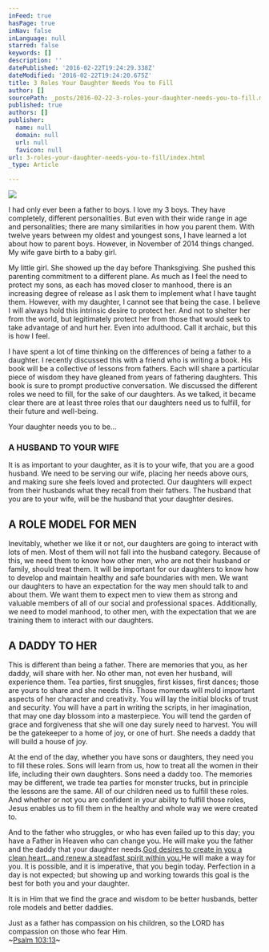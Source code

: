 ```yaml
---
inFeed: true
hasPage: true
inNav: false
inLanguage: null
starred: false
keywords: []
description: ''
datePublished: '2016-02-22T19:24:29.338Z'
dateModified: '2016-02-22T19:24:20.675Z'
title: 3 Roles Your Daughter Needs You to Fill
author: []
sourcePath: _posts/2016-02-22-3-roles-your-daughter-needs-you-to-fill.md
published: true
authors: []
publisher:
  name: null
  domain: null
  url: null
  favicon: null
url: 3-roles-your-daughter-needs-you-to-fill/index.html
_type: Article

---
```

![](https://the-grid-user-content.s3-us-west-2.amazonaws.com/8c2270f5-7811-486f-9890-043e742ca8a1.jpg)

I had only ever been a father to boys. I love my 3 boys. They have completely, different personalities. But even with their wide range in age and personalities; there are many similarities in how you parent them. With twelve years between my oldest and youngest sons, I have learned a lot about how to parent boys. However, in November of 2014 things changed. My wife gave birth to a baby girl.

My little girl. She showed up the day before Thanksgiving. She pushed this parenting commitment to a different plane. As much as I feel the need to protect my sons, as each has moved closer to manhood, there is an increasing degree of release as I ask them to implement what I have taught them. However, with my daughter, I cannot see that being the case. I believe I will always hold this intrinsic desire to protect her. And not to shelter her from the world, but legitimately protect her from those that would seek to take advantage of and hurt her. Even into adulthood. Call it archaic, but this is how I feel.

I have spent a lot of time thinking on the differences of being a father to a daughter. I recently discussed this with a friend who is writing a book. His book will be a collective of lessons from fathers. Each will share a particular piece of wisdom they have gleaned from years of fathering daughters. This book is sure to prompt productive conversation. We discussed the different roles we need to fill, for the sake of our daughters. As we talked, it became clear there are at least three roles that our daughters need us to fulfill, for their future and well-being.

Your daughter needs you to be...

### A HUSBAND TO YOUR WIFE

It is as important to your daughter, as it is to your wife, that you are a good husband. We need to be serving our wife, placing her needs above ours, and making sure she feels loved and protected. Our daughters will expect from their husbands what they recall from their fathers. The husband that you are to your wife, will be the husband that your daughter desires.

## A ROLE MODEL FOR MEN

Inevitably, whether we like it or not, our daughters are going to interact with lots of men. Most of them will not fall into the husband category. Because of this, we need them to know how other men, who are not their husband or family, should treat them. It will be important for our daughters to know how to develop and maintain healthy and safe boundaries with men. We want our daughters to have an expectation for the way men should talk to and about them. We want them to expect men to view them as strong and valuable members of all of our social and professional spaces. Additionally, we need to model manhood, to other men, with the expectation that we are training them to interact with our daughters.

## A DADDY TO HER

This is different than being a father. There are memories that you, as her daddy, will share with her. No other man, not even her husband, will experience them. Tea parties, first snuggles, first kisses, first dances; those are yours to share and she needs this. Those moments will mold important aspects of her character and creativity. You will lay the initial blocks of trust and security. You will have a part in writing the scripts, in her imagination, that may one day blossom into a masterpiece. You will tend the garden of grace and forgiveness that she will one day surely need to harvest. You will be the gatekeeper to a home of joy, or one of hurt. She needs a daddy that will build a house of joy.

At the end of the day, whether you have sons or daughters, they need you to fill these roles. Sons will learn from us, how to treat all the women in their life, including their own daughters. Sons need a daddy too. The memories may be different, we trade tea parties for monster trucks, but in principle the lessons are the same. All of our children need us to fulfill these roles. And whether or not you are confident in your ability to fulfill those roles, Jesus enables us to fill them in the healthy and whole way we were created to.

And to the father who struggles, or who has even failed up to this day; you have a Father in Heaven who can change you. He will make you the father and the daddy that your daughter needs.[God desires to create in you a clean heart...and renew a steadfast spirit within you.][0]He will make a way for you. It is possible, and it is imperative, that you begin today. Perfection in a day is not expected; but showing up and working towards this goal is the best for both you and your daughter.

It is in Him that we find the grace and wisdom to be better husbands, better role models and better daddies.

Just as a father has compassion on his children, so the LORD has compassion on those who fear Him.  
~[Psalm 103:13][1]~

[0]: https://www.biblegateway.com/passage/?search=Psalm+51%3A10&version=ESV
[1]: https://www.biblegateway.com/passage/?search=Psalm+103%3A13&version=ESV